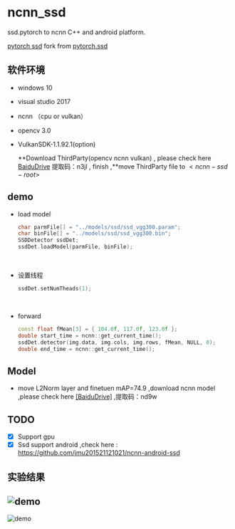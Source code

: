 # ncnn_ssd
ssd.pytorch to ncnn C++ and android platform.

[pytorch ssd](https://github.com/jmu201521121021/ssd.pytorch) fork from [pytorch.ssd](https://github.com/amdegroot/ssd.pytorch)

## 软件环境

- windows 10


- visual studio 2017

- ncnn （cpu or vulkan）

- opencv 3.0

- VulkanSDK-1.1.92.1(option)

  **Download ThirdParty(opencv ncnn vulkan) , please check here [BaiduDrive](https://pan.baidu.com/s/19m3mRaEaRWIFFalVmRyTTw ) 提取码：n3jl , finish ,**move   ThirdParty file to $<ncnn-ssd-root>$

## demo

- load model

  ```c++
  char parmFile[] = "../models/ssd/ssd_vgg300.param";
  char binFile[] = "../models/ssd/ssd_vgg300.bin";
  SSDDetector ssdDet;
  ssdDet.loadModel(parmFile, binFile);
  ```

  ​	


- 设置线程

  ```c++
  ssdDet.setNumTheads(1);
  ```

  ​

- forward

  ```c++
  const float fMean[3] = { 104.0f, 117.0f, 123.0f };
  double start_time = ncnn::get_current_time();
  ssdDet.detector(img.data, img.cols, img.rows, fMean, NULL, 0);
  double end_time = ncnn::get_current_time();
  ```

## Model

- move L2Norm layer and finetuen mAP=74.9 ,download ncnn model ,please check here [[BaiduDrive]](https://pan.baidu.com/s/1KTzZ1Jgr8g9mbPc6QXpT3g ) ,提取码：nd9w

## TODO

- [x] Support gpu
- [x] Ssd support android ,check here : <https://github.com/jmu201521121021/ncnn-android-ssd>

##  实验结果

## ![demo](https://github.com/jmu201521121021/ncnn_ssd/raw/develop/data/demo.jpg)

![demo](https://github.com/jmu201521121021/ncnn_ssd/raw/develop/data/demo_1.jpg)

